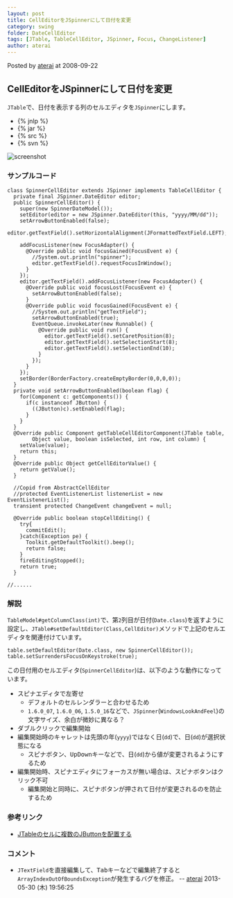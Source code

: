 ```yaml
---
layout: post
title: CellEditorをJSpinnerにして日付を変更
category: swing
folder: DateCellEditor
tags: [JTable, TableCellEditor, JSpinner, Focus, ChangeListener]
author: aterai
---
```


Posted by [aterai](http://terai.xrea.jp/aterai.html) at 2008-09-22

## CellEditorをJSpinnerにして日付を変更
`JTable`で、日付を表示する列のセルエディタを`JSpinner`にします。

- {% jnlp %}
- {% jar %}
- {% src %}
- {% svn %}

<!-- dummy comment line for breaking list -->

![screenshot](https://lh5.googleusercontent.com/_9Z4BYR88imo/TQTKdTsjXPI/AAAAAAAAAWA/vtjdEFUkZA4/s800/DateCellEditor.png)

### サンプルコード
<pre class="prettyprint"><code>class SpinnerCellEditor extends JSpinner implements TableCellEditor {
  private final JSpinner.DateEditor editor;
  public SpinnerCellEditor() {
    super(new SpinnerDateModel());
    setEditor(editor = new JSpinner.DateEditor(this, "yyyy/MM/dd"));
    setArrowButtonEnabled(false);
    editor.getTextField().setHorizontalAlignment(JFormattedTextField.LEFT);

    addFocusListener(new FocusAdapter() {
      @Override public void focusGained(FocusEvent e) {
        //System.out.println("spinner");
        editor.getTextField().requestFocusInWindow();
      }
    });
    editor.getTextField().addFocusListener(new FocusAdapter() {
      @Override public void focusLost(FocusEvent e) {
        setArrowButtonEnabled(false);
      }
      @Override public void focusGained(FocusEvent e) {
        //System.out.println("getTextField");
        setArrowButtonEnabled(true);
        EventQueue.invokeLater(new Runnable() {
          @Override public void run() {
            editor.getTextField().setCaretPosition(8);
            editor.getTextField().setSelectionStart(8);
            editor.getTextField().setSelectionEnd(10);
          }
        });
      }
    });
    setBorder(BorderFactory.createEmptyBorder(0,0,0,0));
  }
  private void setArrowButtonEnabled(boolean flag) {
    for(Component c: getComponents()) {
      if(c instanceof JButton) {
        ((JButton)c).setEnabled(flag);
      }
    }
  }
  @Override public Component getTableCellEditorComponent(JTable table,
        Object value, boolean isSelected, int row, int column) {
    setValue(value);
    return this;
  }
  @Override public Object getCellEditorValue() {
    return getValue();
  }

  //Copid from AbstractCellEditor
  //protected EventListenerList listenerList = new EventListenerList();
  transient protected ChangeEvent changeEvent = null;

  @Override public boolean stopCellEditing() {
    try{
      commitEdit();
    }catch(Exception pe) {
      Toolkit.getDefaultToolkit().beep();
      return false;
    }
    fireEditingStopped();
    return true;
  }

//......
</code></pre>

### 解説
`TableModel#getColumnClass(int)`で、第`2`列目が日付(`Date.class`)を返すように設定し、`JTable#setDefaultEditor(Class,CellEditor)`メソッドで上記のセルエディタを関連付けています。

<pre class="prettyprint"><code>table.setDefaultEditor(Date.class, new SpinnerCellEditor());
table.setSurrendersFocusOnKeystroke(true);
</code></pre>

この日付用のセルエディタ(`SpinnerCellEditor`)は、以下のような動作になっています。

- スピナエディタで左寄せ
    - デフォルトのセルレンダラーと合わせるため
    - `1.6.0_07`, `1.6.0_06`, `1.5.0_16`などで、`JSpinner`(`WindowsLookAndFeel`)の文字サイズ、余白が微妙に異なる？
- ダブルクリックで編集開始
- 編集開始時のキャレットは先頭の年(`yyyy`)ではなく日(`dd`)で、日(`dd`)が選択状態になる
    - スピナボタン、<kbd>Up</kbd><kbd>Down</kbd>キーなどで、日(`dd`)から値が変更されるようにするため
- 編集開始時、スピナエディタにフォーカスが無い場合は、スピナボタンはクリック不可
    - 編集開始と同時に、スピナボタンが押されて日付が変更されるのを防止するため

<!-- dummy comment line for breaking list -->

### 参考リンク
- [JTableのセルに複数のJButtonを配置する](http://terai.xrea.jp/Swing/MultipleButtonsInTableCell.html)

<!-- dummy comment line for breaking list -->

### コメント
- `JTextField`を直接編集して、<kbd>Tab</kbd>キーなどで編集終了すると`ArrayIndexOutOfBoundsException`が発生するバグを修正。 -- [aterai](http://terai.xrea.jp/aterai.html) 2013-05-30 (木) 19:56:25

<!-- dummy comment line for breaking list -->

